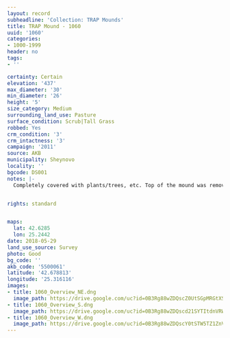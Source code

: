 ```yaml
---
layout: record
subheadline: 'Collection: TRAP Mounds'
title: TRAP Mound - 1060
uuid: '1060'
categories:
- 1000-1999
header: no
tags:
- ''

certainty: Certain
elevation: '437'
max_diameter: '30'
min_diameter: '26'
height: '5'
size_category: Medium
surrounding_land_use: Pasture
surface_condition: Scrub|Tall Grass
robbed: Yes
crm_condition: '3'
crm_intactness: '3'
campaign: '2011'
source: AKB
municipality: Sheynovo
locality: ''
bgcode: DS001
notes: |-
  Completely covered with plants/trees, etc. Top of the mound was removed by R.'s.


rights: standard


maps:
  lat: 42.6285
  lon: 25.2442
date: 2018-05-29
land_use_source: Survey
photo: Good
bg_code: ''
akb_code: '5500061'
latitude: '42.678813'
longitude: '25.316116'
images:
- title: 1060_Overview_NE.dng
  image_path: https://drive.google.com/uc?id=0B3Rg88wZDQscZ0UtSGpMRGtXS1k
- title: 1060_Overview_S.dng
  image_path: https://drive.google.com/uc?id=0B3Rg88wZDQscd21SYTItdnVRWUU
- title: 1060_Overview_W.dng
  image_path: https://drive.google.com/uc?id=0B3Rg88wZDQscY0tSTW5TZ1ZnVEU
---
```

